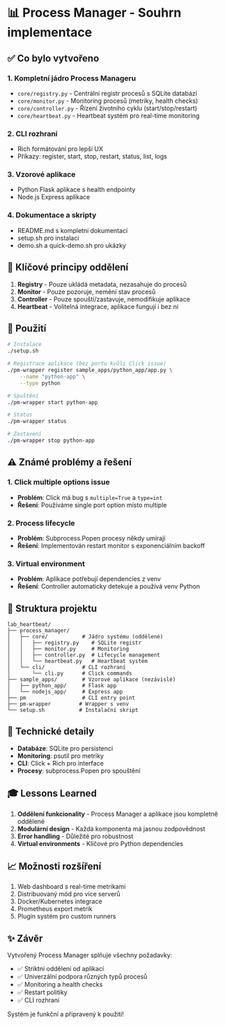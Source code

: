 # 📊 Process Manager - Souhrn implementace

## ✅ Co bylo vytvořeno

### 1. **Kompletní jádro Process Manageru**
- `core/registry.py` - Centrální registr procesů s SQLite databází
- `core/monitor.py` - Monitoring procesů (metriky, health checks)
- `core/controller.py` - Řízení životního cyklu (start/stop/restart)
- `core/heartbeat.py` - Heartbeat systém pro real-time monitoring

### 2. **CLI rozhraní**
- Rich formátování pro lepší UX
- Příkazy: register, start, stop, restart, status, list, logs

### 3. **Vzorové aplikace**
- Python Flask aplikace s health endpointy
- Node.js Express aplikace

### 4. **Dokumentace a skripty**
- README.md s kompletní dokumentací
- setup.sh pro instalaci
- demo.sh a quick-demo.sh pro ukázky

## 🎯 Klíčové principy oddělení

1. **Registry** - Pouze ukládá metadata, nezasahuje do procesů
2. **Monitor** - Pouze pozoruje, nemění stav procesů
3. **Controller** - Pouze spouští/zastavuje, nemodifikuje aplikace
4. **Heartbeat** - Volitelná integrace, aplikace fungují i bez ní

## 🚀 Použití

```bash
# Instalace
./setup.sh

# Registrace aplikace (bez portu kvůli Click issue)
./pm-wrapper register sample_apps/python_app/app.py \
    --name "python-app" \
    --type python

# Spuštění
./pm-wrapper start python-app

# Status
./pm-wrapper status

# Zastavení
./pm-wrapper stop python-app
```

## ⚠️ Známé problémy a řešení

### 1. Click multiple options issue
- **Problém**: Click má bug s `multiple=True` a `type=int`
- **Řešení**: Používáme single port option místo multiple

### 2. Process lifecycle
- **Problém**: Subprocess.Popen procesy někdy umírají
- **Řešení**: Implementován restart monitor s exponenciálním backoff

### 3. Virtual environment
- **Problém**: Aplikace potřebují dependencies z venv
- **Řešení**: Controller automaticky detekuje a používá venv Python

## 📁 Struktura projektu

```
lab_heartbeat/
├── process_manager/
│   ├── core/           # Jádro systému (oddělené)
│   │   ├── registry.py    # SQLite registr
│   │   ├── monitor.py     # Monitoring
│   │   ├── controller.py  # Lifecycle management
│   │   └── heartbeat.py   # Heartbeat systém
│   └── cli/            # CLI rozhraní
│       └── cli.py      # Click commands
├── sample_apps/        # Vzorové aplikace (nezávislé)
│   ├── python_app/     # Flask app
│   └── nodejs_app/     # Express app
├── pm                  # CLI entry point
├── pm-wrapper         # Wrapper s venv
└── setup.sh           # Instalační skript
```

## 🔧 Technické detaily

- **Databáze**: SQLite pro persistenci
- **Monitoring**: psutil pro metriky
- **CLI**: Click + Rich pro interface
- **Procesy**: subprocess.Popen pro spouštění

## 🎓 Lessons Learned

1. **Oddělení funkcionality** - Process Manager a aplikace jsou kompletně oddělené
2. **Modulární design** - Každá komponenta má jasnou zodpovědnost
3. **Error handling** - Důležité pro robustnost
4. **Virtual environments** - Klíčové pro Python dependencies

## 📈 Možnosti rozšíření

1. Web dashboard s real-time metrikami
2. Distribuovaný mód pro více serverů
3. Docker/Kubernetes integrace
4. Prometheus export metrik
5. Plugin systém pro custom runners

## ✨ Závěr

Vytvořený Process Manager splňuje všechny požadavky:
- ✅ Striktní oddělení od aplikací
- ✅ Univerzální podpora různých typů procesů
- ✅ Monitoring a health checks
- ✅ Restart politiky
- ✅ CLI rozhraní

Systém je funkční a připravený k použití!